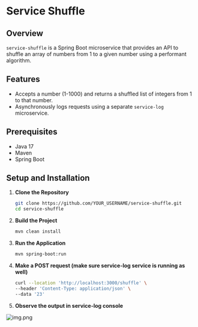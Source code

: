 # Service Shuffle

## Overview

`service-shuffle` is a Spring Boot microservice that provides an API to shuffle an array of numbers from 1 to a given number using a performant algorithm.

## Features

- Accepts a number (1-1000) and returns a shuffled list of integers from 1 to that number.
- Asynchronously logs requests using a separate `service-log` microservice.

## Prerequisites

- Java 17
- Maven
- Spring Boot

## Setup and Installation

1. **Clone the Repository**

   ```bash
   git clone https://github.com/YOUR_USERNAME/service-shuffle.git
   cd service-shuffle

2. **Build the Project**

   ```bash
   mvn clean install
   
3. **Run the Application**

   ```bash
   mvn spring-boot:run
   
4. **Make a POST request (make sure service-log service is running as well)**
   ```bash
   curl --location 'http://localhost:3000/shuffle' \
   --header 'Content-Type: application/json' \
   --data '23'
   
5. **Observe the output in service-log console**

![img.png](img.png)
